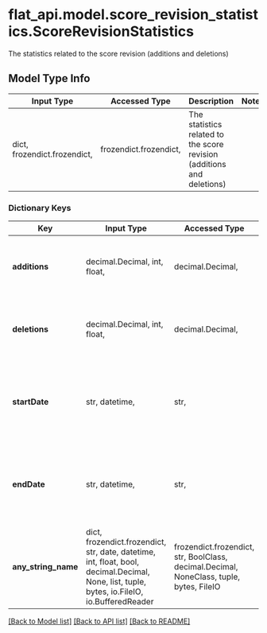 # flat_api.model.score_revision_statistics.ScoreRevisionStatistics

The statistics related to the score revision (additions and deletions) 

## Model Type Info
Input Type | Accessed Type | Description | Notes
------------ | ------------- | ------------- | -------------
dict, frozendict.frozendict,  | frozendict.frozendict,  | The statistics related to the score revision (additions and deletions)  | 

### Dictionary Keys
Key | Input Type | Accessed Type | Description | Notes
------------ | ------------- | ------------- | ------------- | -------------
**additions** | decimal.Decimal, int, float,  | decimal.Decimal,  | The number of additions operations in the last revision | [optional] 
**deletions** | decimal.Decimal, int, float,  | decimal.Decimal,  | The number of deletions operations in the last revision | [optional] 
**startDate** | str, datetime,  | str,  | The date of the first action included in this revision | [optional] value must conform to RFC-3339 date-time
**endDate** | str, datetime,  | str,  | The date of the latest action included in this revision | [optional] value must conform to RFC-3339 date-time
**any_string_name** | dict, frozendict.frozendict, str, date, datetime, int, float, bool, decimal.Decimal, None, list, tuple, bytes, io.FileIO, io.BufferedReader | frozendict.frozendict, str, BoolClass, decimal.Decimal, NoneClass, tuple, bytes, FileIO | any string name can be used but the value must be the correct type | [optional]

[[Back to Model list]](../../README.md#documentation-for-models) [[Back to API list]](../../README.md#documentation-for-api-endpoints) [[Back to README]](../../README.md)

